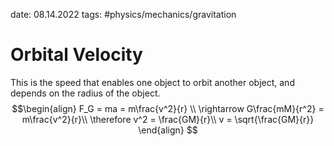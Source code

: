 date: 08.14.2022
tags: #physics/mechanics/gravitation  
# Orbital Velocity
This is the speed that enables one object to orbit another object, and depends on the radius of the object.
$$\begin{align}
F_G = ma = m\frac{v^2}{r} \\
\rightarrow G\frac{mM}{r^2} = m\frac{v^2}{r}\\
\therefore v^2 = \frac{GM}{r}\\
v = \sqrt{\frac{GM}{r}}
\end{align}
$$